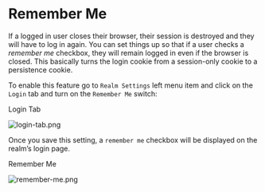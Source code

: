 # Remember Me

If a logged in user closes their browser, their session is destroyed and they will have to log in again. You can set things up so that if a user checks a _remember me_ checkbox, they will remain logged in even if the browser is closed. This basically turns the login cookie from a session-only cookie to a persistence cookie.

To enable this feature go to `Realm Settings` left menu item and click on the `Login` tab and turn on the `Remember Me` switch:

Login Tab

![login-tab.png](https://wjw465150.gitbooks.io/keycloak-documentation/content/server\_admin/keycloak-images/login-tab.png)

Once you save this setting, a `remember me` checkbox will be displayed on the realm’s login page.

Remember Me

![remember-me.png](https://wjw465150.gitbooks.io/keycloak-documentation/content/server\_admin/keycloak-images/remember-me.png)
